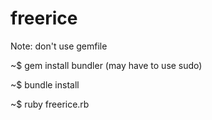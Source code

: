# freerice
Note: don't use gemfile

~$ gem install bundler (may have to use sudo)

~$ bundle install

~$ ruby freerice.rb
